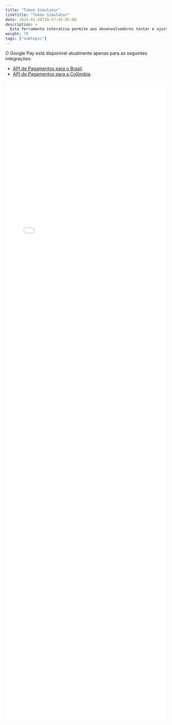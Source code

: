 ```yaml
---
title: "Token Simulator"
linkTitle: "Token Simulator"
date: 2024-01-26T10:57:45-05:00
description: >
  Esta ferramenta interativa permite aos desenvolvedores testar e ajustar sua integração com o Google Pay.
weight: 70
tags: ["subtopic"]
---
```


O Google Pay está disponível atualmente apenas para as seguintes integrações:
* <a href="https://developers.payulatam.com/latam/pt/docs/integrations/api-integration/payments-api-brazil.html" target="_blank">API de Pagamentos para o Brasil</a>.
* <a href="https://developers.payulatam.com/latam/pt/docs/integrations/api-integration/payments-api-colombia.html" target="_blank">API de Pagamentos para a Colômbia</a>.

<iframe src="/assets/GooglePay/Simulator.html" style="width:100%;height:50vh;border:none;"></iframe>
